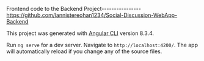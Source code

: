 Frontend code to the Backend Project----------------https://github.com/lannistereohan1234/Social-Discussion-WebApp-Backend

This project was generated with [Angular CLI](https://github.com/angular/angular-cli) version 8.3.4.

Run `ng serve` for a dev server. Navigate to `http://localhost:4200/`. The app will automatically reload if you change any of the source files.

